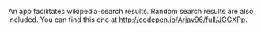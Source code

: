 An app facilitates wikipedia-search results. Random search results are also included.
You can find this one at http://codepen.io/Arjav96/full/JGGXPp.
